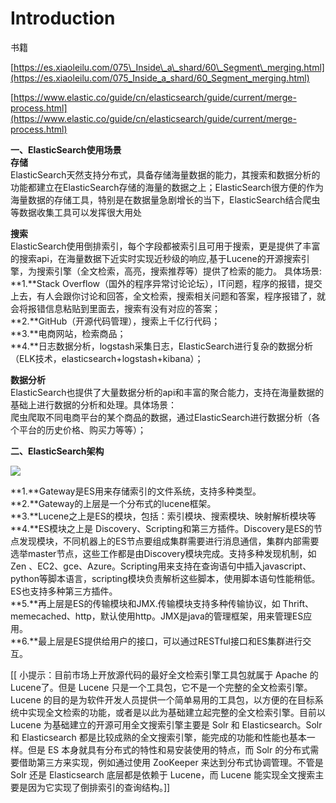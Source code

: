 # Introduction

书籍

[https://es.xiaoleilu.com/075\_Inside\_a\_shard/60\_Segment\_merging.html](https://es.xiaoleilu.com/075_Inside_a_shard/60_Segment_merging.html)

[https://www.elastic.co/guide/cn/elasticsearch/guide/current/merge-process.html](https://www.elastic.co/guide/cn/elasticsearch/guide/current/merge-process.html)

**一、ElasticSearch使用场景**  
**存储**  
ElasticSearch天然支持分布式，具备存储海量数据的能力，其搜索和数据分析的功能都建立在ElasticSearch存储的海量的数据之上；ElasticSearch很方便的作为海量数据的存储工具，特别是在数据量急剧增长的当下，ElasticSearch结合爬虫等数据收集工具可以发挥很大用处

**搜索**  
ElasticSearch使用倒排索引，每个字段都被索引且可用于搜索，更是提供了丰富的搜索api，在海量数据下近实时实现近秒级的响应,基于Lucene的开源搜索引擎，为搜索引擎（全文检索，高亮，搜索推荐等）提供了检索的能力。 具体场景:  
**1.**Stack Overflow（国外的程序异常讨论论坛），IT问题，程序的报错，提交上去，有人会跟你讨论和回答，全文检索，搜索相关问题和答案，程序报错了，就会将报错信息粘贴到里面去，搜索有没有对应的答案；  
**2.**GitHub（开源代码管理），搜索上千亿行代码；  
**3.**电商网站，检索商品；  
**4.**日志数据分析，logstash采集日志，ElasticSearch进行复杂的数据分析（ELK技术，elasticsearch+logstash+kibana）；

**数据分析**  
ElasticSearch也提供了大量数据分析的api和丰富的聚合能力，支持在海量数据的基础上进行数据的分析和处理。具体场景：  
爬虫爬取不同电商平台的某个商品的数据，通过ElasticSearch进行数据分析（各个平台的历史价格、购买力等等）；

**二、ElasticSearch架构**

![](https://img2018.cnblogs.com/blog/907596/201907/907596-20190724100748331-1344625827.png)

**1.**Gateway是ES用来存储索引的文件系统，支持多种类型。  
**2.**Gateway的上层是一个分布式的lucene框架。  
**3.**Lucene之上是ES的模块，包括：索引模块、搜索模块、映射解析模块等  
**4.**ES模块之上是 Discovery、Scripting和第三方插件。Discovery是ES的节点发现模块，不同机器上的ES节点要组成集群需要进行消息通信，集群内部需要选举master节点，这些工作都是由Discovery模块完成。支持多种发现机制，如 Zen 、EC2、gce、Azure。Scripting用来支持在查询语句中插入javascript、python等脚本语言，scripting模块负责解析这些脚本，使用脚本语句性能稍低。ES也支持多种第三方插件。  
**5.**再上层是ES的传输模块和JMX.传输模块支持多种传输协议，如 Thrift、memecached、http，默认使用http。JMX是java的管理框架，用来管理ES应用。  
**6.**最上层是ES提供给用户的接口，可以通过RESTful接口和ES集群进行交互。

\[\[ 小提示：目前市场上开放源代码的最好全文检索引擎工具包就属于 Apache 的 Lucene了。但是 Lucene 只是一个工具包，它不是一个完整的全文检索引擎。Lucene 的目的是为软件开发人员提供一个简单易用的工具包，以方便的在目标系统中实现全文检索的功能，或者是以此为基础建立起完整的全文检索引擎。目前以 Lucene 为基础建立的开源可用全文搜索引擎主要是 Solr 和 Elasticsearch。Solr 和 Elasticsearch 都是比较成熟的全文搜索引擎，能完成的功能和性能也基本一样。但是 ES 本身就具有分布式的特性和易安装使用的特点，而 Solr 的分布式需要借助第三方来实现，例如通过使用 ZooKeeper 来达到分布式协调管理。不管是 Solr 还是 Elasticsearch 底层都是依赖于 Lucene，而 Lucene 能实现全文搜索主要是因为它实现了倒排索引的查询结构。\]\]

